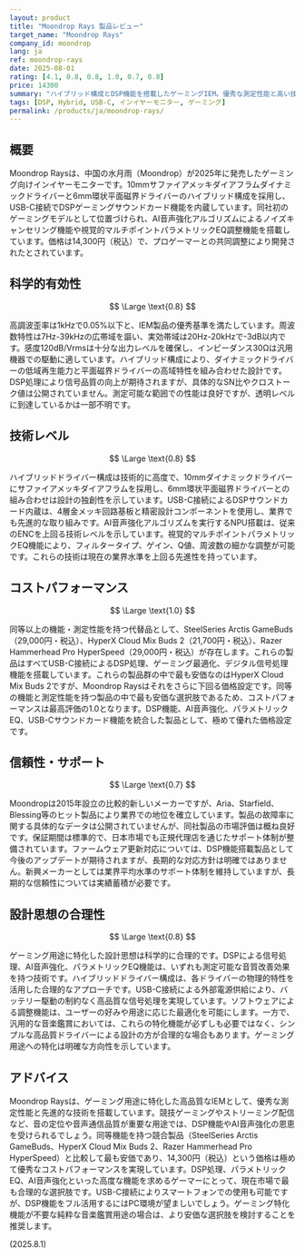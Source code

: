 ```yaml
---
layout: product
title: "Moondrop Rays 製品レビュー"
target_name: "Moondrop Rays"
company_id: moondrop
lang: ja
ref: moondrop-rays
date: 2025-08-01
rating: [4.1, 0.8, 0.8, 1.0, 0.7, 0.8]
price: 14300
summary: "ハイブリッド構成とDSP機能を搭載したゲーミングIEM。優秀な測定性能と高い技術レベルを持ち、同等機能を持つ競合製品と比較して最も安価でコストパフォーマンスは優秀。"
tags: [DSP, Hybrid, USB-C, インイヤーモニター, ゲーミング]
permalink: /products/ja/moondrop-rays/
---
```

## 概要

Moondrop Raysは、中国の水月雨（Moondrop）が2025年に発売したゲーミング向けインイヤーモニターです。10mmサファイアメッキダイアフラムダイナミックドライバーと6mm環状平面磁界ドライバーのハイブリッド構成を採用し、USB-C接続でDSPゲーミングサウンドカード機能を内蔵しています。同社初のゲーミングモデルとして位置づけられ、AI音声強化アルゴリズムによるノイズキャンセリング機能や視覚的マルチポイントパラメトリックEQ調整機能を搭載しています。価格は14,300円（税込）で、プロゲーマーとの共同調整により開発されたとされています。

## 科学的有効性

$$ \Large \text{0.8} $$

高調波歪率は1kHzで0.05%以下と、IEM製品の優秀基準を満たしています。周波数特性は7Hz-39kHzの広帯域を謳い、実効帯域は20Hz-20kHzで-3dB以内です。感度120dB/Vrmsは十分な出力レベルを確保し、インピーダンス30Ωは汎用機器での駆動に適しています。ハイブリッド構成により、ダイナミックドライバーの低域再生能力と平面磁界ドライバーの高域特性を組み合わせた設計です。DSP処理により信号品質の向上が期待されますが、具体的なSN比やクロストーク値は公開されていません。測定可能な範囲での性能は良好ですが、透明レベルに到達しているかは一部不明です。

## 技術レベル

$$ \Large \text{0.8} $$

ハイブリッドドライバー構成は技術的に高度で、10mmダイナミックドライバーにサファイアメッキダイアフラムを採用し、6mm環状平面磁界ドライバーとの組み合わせは設計の独創性を示しています。USB-C接続によるDSPサウンドカード内蔵は、4層金メッキ回路基板と精密設計コンポーネントを使用し、業界でも先進的な取り組みです。AI音声強化アルゴリズムを実行するNPU搭載は、従来のENCを上回る技術レベルを示しています。視覚的マルチポイントパラメトリックEQ機能により、フィルタータイプ、ゲイン、Q値、周波数の細かな調整が可能です。これらの技術は現在の業界水準を上回る先進性を持っています。

## コストパフォーマンス

$$ \Large \text{1.0} $$

同等以上の機能・測定性能を持つ代替品として、SteelSeries Arctis GameBuds（29,000円・税込）、HyperX Cloud Mix Buds 2（21,700円・税込）、Razer Hammerhead Pro HyperSpeed（29,000円・税込）が存在します。これらの製品はすべてUSB-C接続によるDSP処理、ゲーミング最適化、デジタル信号処理機能を搭載しています。これらの製品群の中で最も安価なのはHyperX Cloud Mix Buds 2ですが、Moondrop Raysはそれをさらに下回る価格設定です。同等の機能と測定性能を持つ製品の中で最も安価な選択肢であるため、コストパフォーマンスは最高評価の1.0となります。DSP機能、AI音声強化、パラメトリックEQ、USB-Cサウンドカード機能を統合した製品として、極めて優れた価格設定です。

## 信頼性・サポート

$$ \Large \text{0.7} $$

Moondropは2015年設立の比較的新しいメーカーですが、Aria、Starfield、Blessing等のヒット製品により業界での地位を確立しています。製品の故障率に関する具体的なデータは公開されていませんが、同社製品の市場評価は概ね良好です。保証期間は標準的で、日本市場でも正規代理店を通じたサポート体制が整備されています。ファームウェア更新対応については、DSP機能搭載製品として今後のアップデートが期待されますが、長期的な対応方針は明確ではありません。新興メーカーとしては業界平均水準のサポート体制を維持していますが、長期的な信頼性については実績蓄積が必要です。

## 設計思想の合理性

$$ \Large \text{0.8} $$

ゲーミング用途に特化した設計思想は科学的に合理的です。DSPによる信号処理、AI音声強化、パラメトリックEQ機能は、いずれも測定可能な音質改善効果を持つ技術です。ハイブリッドドライバー構成は、各ドライバーの物理的特性を活用した合理的なアプローチです。USB-C接続による外部電源供給により、バッテリー駆動の制約なく高品質な信号処理を実現しています。ソフトウェアによる調整機能は、ユーザーの好みや用途に応じた最適化を可能にします。一方で、汎用的な音楽鑑賞においては、これらの特化機能が必ずしも必要ではなく、シンプルな高品質ドライバーによる設計の方が合理的な場合もあります。ゲーミング用途への特化は明確な方向性を示しています。

## アドバイス

Moondrop Raysは、ゲーミング用途に特化した高品質なIEMとして、優秀な測定性能と先進的な技術を搭載しています。競技ゲーミングやストリーミング配信など、音の定位や音声通信品質が重要な用途では、DSP機能やAI音声強化の恩恵を受けられるでしょう。同等機能を持つ競合製品（SteelSeries Arctis GameBuds、HyperX Cloud Mix Buds 2、Razer Hammerhead Pro HyperSpeed）と比較して最も安価であり、14,300円（税込）という価格は極めて優秀なコストパフォーマンスを実現しています。DSP処理、パラメトリックEQ、AI音声強化といった高度な機能を求めるゲーマーにとって、現在市場で最も合理的な選択肢です。USB-C接続によりスマートフォンでの使用も可能ですが、DSP機能をフル活用するにはPC環境が望ましいでしょう。ゲーミング特化機能が不要な純粋な音楽鑑賞用途の場合は、より安価な選択肢を検討することを推奨します。

(2025.8.1)
